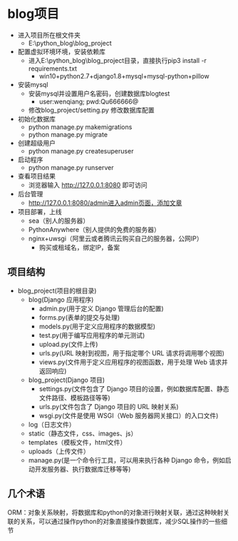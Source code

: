 # blog项目

- 进入项目所在根文件夹
	- E:\python_blog\blog_project
- 配置虚拟环境环境，安装依赖库
	- 进入E:\python_blog\blog_project目录，直接执行pip3 install -r requirements.txt
		- win10+python2.7+django1.8+mysql+mysql-python+pillow
- 安装mysql
	- 安装mysql并设置用户名密码，创建数据库blogtest
		- user:wenqiang; pwd:Qu666666@
	- 修改blog_project/setting.py 修改数据库配置
- 初始化数据库
	- python manage.py makemigrations
	- python manage.py migrate
- 创建超级用户
	- python manage.py createsuperuser
- 启动程序
	- python manage.py runserver
- 查看项目结果
	- 浏览器输入 http://127.0.0.1:8080 即可访问
- 后台管理
	- http://127.0.0.1:8080/admin进入admin页面，添加文章
- 项目部署，上线
	- sea（别人的服务器）
	- PythonAnywhere（别人提供的免费的服务器）
	- nginx+uwsgi（阿里云或者腾讯云购买自己的服务器，公网IP）
		- 购买或租域名，绑定IP，备案


## 项目结构
- blog_project(项目的根目录)
	- blog(Django 应用程序)
		- admin.py(用于定义 Django 管理后台的配置)
		- forms.py(表单的提交与处理)
		- models.py(用于定义应用程序的数据模型)
		- test.py(用于编写应用程序的单元测试)
		- upload.py(文件上传)
		- urls.py(URL 映射到视图，用于指定哪个 URL 请求将调用哪个视图)
		- views.py(文件用于定义应用程序的视图函数，用于处理 Web 请求并返回响应)
	- blog_project(Django 项目)
		- settings.py(文件包含了 Django 项目的设置，例如数据库配置、静态文件路径、模板路径等等)
		- urls.py(文件包含了 Django 项目的 URL 映射关系)
		- wsgi.py(文件是使用 WSGI（Web 服务器网关接口）的入口文件)
	- log（日志文件）
	- static（静态文件，css、images、js）
	- templates（模板文件，html文件）
	- uploads（上传文件）
	- manage.py(是一个命令行工具，可以用来执行各种 Django 命令，例如启动开发服务器、执行数据库迁移等等)


## 几个术语
ORM：对象关系映射，将数据库和python的对象进行映射关联，通过这种映射关联的关系，可以通过操作python的对象直接操作数据库，减少SQL操作的一些细节